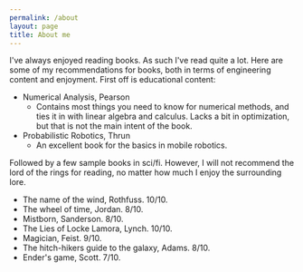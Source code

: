 ```yaml
---
permalink: /about
layout: page
title: About me
---
```


I've always enjoyed reading books. As such I've read quite a lot. Here are some of my recommendations for books, both in terms of engineering content and enjoyment. First off is educational content:


- Numerical Analysis, Pearson
    * Contains most things you need to know for numerical methods, and ties it in with linear algebra and calculus. Lacks a bit in optimization, but that is not the main intent of the book.
- Probabilistic Robotics, Thrun
    * An excellent book for the basics in mobile robotics.


Followed by a few sample books in sci/fi. However, I will not recommend the lord of the rings for reading, no matter how much I enjoy the surrounding lore. 

- The name of the wind, Rothfuss. 10/10.
- The wheel of time, Jordan. 8/10.
- Mistborn, Sanderson. 8/10.
- The Lies of Locke Lamora, Lynch. 10/10.
- Magician, Feist. 9/10.
- The hitch-hikers guide to the galaxy, Adams. 8/10.
- Ender's game, Scott. 7/10.